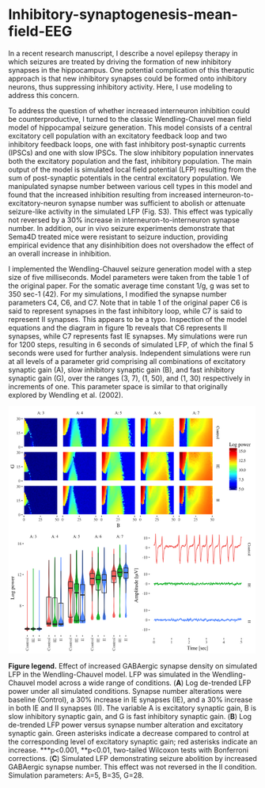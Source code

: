 # Inhibitory-synaptogenesis-mean-field-EEG

In a recent research manuscript, I describe a novel epilepsy therapy in which seizures are treated by driving the formation of new inhibitory synapses in the hippocampus. One potential complication of this theraputic approach is that new inhibitory synapses could be formed onto inhibitory neurons, thus suppressing inhibitory activity. Here, I use modeling to address this concern.

To address the question of whether increased interneuron inhibition could be counterproductive, I turned to the classic Wendling-Chauvel mean field model of hippocampal seizure generation. This model consists of a central excitatory cell population with an excitatory feedback loop and two inhibitory feedback loops, one with fast inhibitory post-synaptic currents (IPSCs) and one with slow IPSCs. The slow inhibitory population innervates both the excitatory population and the fast, inhibitory population. The main output of the model is simulated local field potential (LFP) resulting from the sum of post-synaptic potentials in the central excitatory population. We manipulated synapse number between various cell types in this model and found that the increased inhibition resulting from increased interneuron-to-excitatory-neuron synapse number was sufficient to abolish or attenuate seizure-like activity in the simulated LFP (Fig. S3). This effect was typically not reversed by a 30% increase in interneuron-to-interneuron synapse number. In addition, our in vivo seizure experiments demonstrate that Sema4D treated mice were resistant to seizure induction, providing empirical evidence that any disinhibition does not overshadow the effect of an overall increase in inhibition.

I implemented the Wendling-Chauvel seizure generation model with a step size of five milliseconds. Model parameters were taken from the table 1 of the original paper. For the somatic average time constant 1/g, g was set to 350 sec-1 (42). For my simulations, I modified the synapse number parameters C4, C6, and C7. Note that in table 1 of the original paper C6 is said to represent synapses in the fast inhibitory loop, while C7 is said to represent II synapses. This appears to be a typo. Inspection of the model equations and the diagram in figure 1b reveals that C6 represents II synapses, while C7 represents fast IE synapses. My simulations were run for 1200 steps, resulting in 6 seconds of simulated LFP, of which the final 5 seconds were used for further analysis. Independent simulations were run at all levels of a parameter grid comprising all combinations of excitatory synaptic gain (A), slow inhibitory synaptic gain (B), and fast inhibitory synaptic gain (G), over the ranges (3, 7), (1, 50), and (1, 30) respectively in increments of one. This parameter space is similar to that originally explored by Wendling et al. (2002).

<img src="https://github.com/AckerDWM/Inhibitory-synaptogenesis-mean-field-EEG/blob/master/plot.png" alt="alt text" width="500" height="500">

**Figure legend.** Effect of increased GABAergic synapse density on simulated LFP in the Wendling-Chauvel model. LFP was simulated in the Wendling-Chauvel model across a wide range of conditions. (**A**) Log de-trended LFP power under all simulated conditions. Synapse number alterations were baseline (Control), a 30% increase in IE synapses (IE), and a 30% increase in both IE and II synapses (II). The variable A is excitatory synaptic gain, B is slow inhibitory synaptic gain, and G is fast inhibitory synaptic gain. (**B**) Log de-trended LFP power versus synapse number alteration and excitatory synaptic gain. Green asterisks indicate a decrease compared to control at the corresponding level of excitatory synaptic gain; red asterisks indicate an increase. ***p<0.001, **p<0.01, two-tailed Wilcoxon tests with Bonferroni corrections. (**C**) Simulated LFP demonstrating seizure abolition by increased GABAergic synapse number. This effect was not reversed in the II condition. Simulation parameters: A=5, B=35, G=28.
